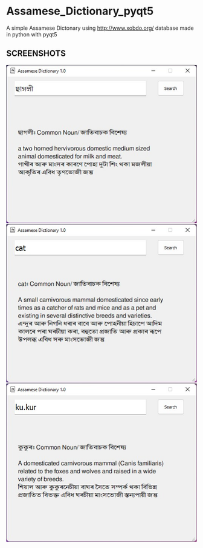 # Assamese_Dictionary_pyqt5
A simple Assamese Dictonary using http://www.xobdo.org/ database made in python with pyqt5
## SCREENSHOTS

![Screenshot 1](https://github.com/MrDiagnose/Assamese_Dictionary_pyqt5/blob/main/screenshots/1.jpg)
![Screenshot 2](https://github.com/MrDiagnose/Assamese_Dictionary_pyqt5/blob/main/screenshots/2.jpg)
![Screenshot 3](https://github.com/MrDiagnose/Assamese_Dictionary_pyqt5/blob/main/screenshots/3.jpg)


